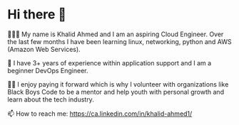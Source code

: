 # Hi there 👋

<!--
**ahmedk2/ahmedk2** is a ✨ _special_ ✨ repository because its `README.md` (this file) appears on your GitHub profile.

Here are some ideas to get you started:

- 🔭 I’m currently working on ...
- 🌱 I’m currently learning ...
- 👯 I’m looking to collaborate on ...
- 🤔 I’m looking for help with ...
- 💬 Ask me about ...
- 📫 How to reach me: ...
- 😄 Pronouns: ...
- ⚡ Fun fact: ...
-->

🙋🏽‍♂️ My name is Khalid Ahmed and I am an aspiring Cloud Engineer. Over the last few months I have been learning linux, networking, python and AWS (Amazon Web Services).

🔭 I have 3+ years of experience within application support and I am a beginner DevOps Engineer.

👏🏾 I enjoy paying it forward which is why I volunteer with organizations like Black Boys Code to be a mentor and help youth with personal growth and learn about the tech industry.

📫 How to reach me: https://ca.linkedin.com/in/khalid-ahmed1/